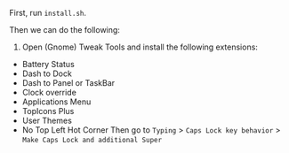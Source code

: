 First, run `install.sh`.

Then we can do the following:

1. Open (Gnome) Tweak Tools and install the following extensions:
- Battery Status
- Dash to Dock
- Dash to Panel or TaskBar
- Clock override
- Applications Menu
- TopIcons Plus
- User Themes
- No Top Left Hot Corner
Then go to `Typing` > `Caps Lock key behavior` > `Make Caps Lock and additional Super`
